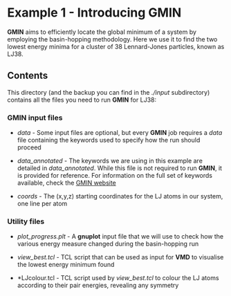 # Example 1 - Introducing GMIN

**GMIN** aims to efficiently locate the global minimum of a system by employing the basin-hopping methodology. 
Here we use it to find the two lowest energy minima for a cluster of 38 Lennard-Jones particles, known as LJ38.

## Contents
This directory (and the backup you can find in the *./input* subdirectory) contains all the files you need to run **GMIN** for LJ38:

### GMIN input files

- *data* -		Some input files are optional, but every **GMIN** job requires a *data* file containing the keywords used to specify 
			how the run should proceed 
		
- *data_annotated* -	The keywords we are using in this example are detailed in *data_annotated*. While this file is not required to run **GMIN**, it is
			provided for reference. For information on the full set of keywords available, check the [GMIN website](http://www-wales.ch.cam.ac.uk/GMIN)

- *coords* - 		The (x,y,z) starting coordinates for the LJ atoms in our system, one line per atom

### Utility files

- *plot_progress.plt* -	A **gnuplot** input file that we will use to check how the various energy measure changed during the basin-hopping run

- *view_best.tcl* -	TCL script that can be used as input for **VMD** to visualise the lowest energy minimum found

- *LJcolour.tcl - 	TCL script used by *view_best.tcl* to colour the LJ atoms according to their pair energies, revealing any symmetry
